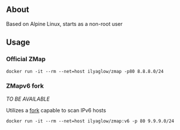 About
-----

Based on Alpine Linux, starts as a non-root user

## Usage

### Official ZMap

```
docker run -it --rm --net=host ilyaglow/zmap -p80 8.8.8.0/24
```

### ZMapv6 fork

_TO BE AVAILABLE_

Utilizes a [fork](https://github.com/tumi8/zmap) capable to scan IPv6 hosts

```
docker run -it --rm --net=host ilyaglow/zmap:v6 -p 80 9.9.9.0/24
```
